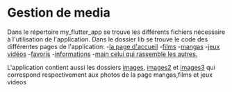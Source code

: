 # Gestion de media

Dans le répertoire my_flutter_app se trouve les différents fichiers nécessaire à l'utilisation de l'application. Dans le dossier lib se trouve le code des différentes pages de l'application: 
-[la page d'accueil](https://github.com/altreon100/AMSE/blob/master/my_flutter_app/lib/accueil.dart)
-[films](https://github.com/altreon100/AMSE/blob/master/my_flutter_app/lib/films.dart)
-[mangas](https://github.com/altreon100/AMSE/blob/master/my_flutter_app/lib/mangas.dart)
-[jeux vidéos](https://github.com/altreon100/AMSE/blob/master/my_flutter_app/lib/jeu_video.dart)
-[favoris](https://github.com/altreon100/AMSE/blob/master/my_flutter_app/lib/favoris.dart)
-[informations](https://github.com/altreon100/AMSE/blob/master/my_flutter_app/lib/informations.dart)
-[main celui qui rassemble les autres.](https://github.com/altreon100/AMSE/blob/master/my_flutter_app/lib/main.dart)

L'application contient aussi les dossiers [images](https://github.com/altreon100/AMSE/tree/master/my_flutter_app/images), [images2](https://github.com/altreon100/AMSE/tree/master/my_flutter_app/images2) et [images3](https://github.com/altreon100/AMSE/tree/master/my_flutter_app/images3) qui correspond respectivement aux photos de la page mangas,films et jeux videos
